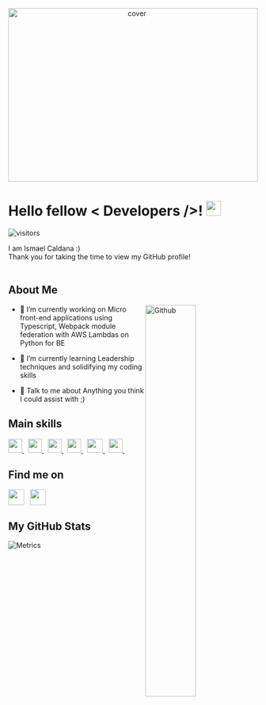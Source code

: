 <div align="center">
<img width="100%" height="350px" src="https://img.freepik.com/free-photo/landscape-shot-val-d-orcia-tuscany-italy-with-cloudy-sunny-blue-sky_181624-11133.jpg?w=1380&t=st=1659559690~exp=1659560290~hmac=29b8627111283a4863315b5e6b5477aebf86e62df6635a8ffc57cf0a82d7ac7a" alt="cover"/>
</div>

<h1> Hello fellow < Developers />! <img src ="https://raw.githubusercontent.com/rahulbanerjee26/githubProfileReadmeGenerator/main/gifs/wave.gif" width =30px height='30px'> </h1>
<p align='center'>

![visitors](https://visitor-badge.glitch.me/badge?page_id=icaldana-daitan.icaldana-daitan)

</p>
<div size='20px'> I am Ismael Caldana :) </div>
<div size='20px'>Thank you for taking the time to view my GitHub profile! </div>
<br>
<h2> About Me </h2>

<img width="45%" align="right" alt="Github" src="https://raw.githubusercontent.com/rahulbanerjee26/githubProfileReadmeGenerator/47a1a7b035154ce002fffc42e803b6ca8acbc4f3/gifs/git-header.svg" />


- 🔭 I’m currently working on Micro front-end applications using Typescript, Webpack module federation with AWS Lambdas on Python for BE

- 🌱 I’m currently learning Leadership techniques and solidifying my coding skills 

- 💬 Talk to me about Anything you think I could assist with ;) 

<h2> Main skills </h2>
<a href= https://github.com/icaldana-daitan?tab=repositories&q=&type=&language=reactjs&sort= > <img width ='28px' height='28px' src ='https://raw.githubusercontent.com/rahulbanerjee26/githubAboutMeGenerator/main/icons/reactjs.svg'> </a> &nbsp
<a href= https://github.com/icaldana-daitan?tab=repositories&q=&type=&language=javascript&sort= > <img width ='28px' height='28px' src ='https://raw.githubusercontent.com/rahulbanerjee26/githubAboutMeGenerator/main/icons/javascript.svg'> </a> &nbsp
<a href= https://github.com/icaldana-daitan?tab=repositories&q=&type=&language=typescript&sort= > <img width ='28px' height='28px' src ='https://raw.githubusercontent.com/rahulbanerjee26/githubAboutMeGenerator/main/icons/typescript.svg'> </a> &nbsp
<a href= https://github.com/icaldana-daitan?tab=repositories&q=&type=&language=aws&sort= > <img width ='28px' height='28px' src ='https://raw.githubusercontent.com/rahulbanerjee26/githubAboutMeGenerator/main/icons/aws.svg'> </a> &nbsp
<a href= https://github.com/icaldana-daitan?tab=repositories&q=&type=&language=python&sort= > <img width ='32px' height='28px' src ='https://raw.githubusercontent.com/rahulbanerjee26/githubAboutMeGenerator/main/icons/python.svg'> </a> &nbsp
<a href= https://github.com/icaldana-daitan?tab=repositories&q=&type=&language=cypress&sort= > <img width ='28px' height='28px' src ='https://raw.githubusercontent.com/rahulbanerjee26/githubAboutMeGenerator/main/icons/cypress.svg'> </a> &nbsp

<br>
<h2> Find me on </h2>
<a href = 'https://www.linkedin.com/in/ismael-caldana'> <img width = '32px' align= 'center' src="https://raw.githubusercontent.com/rahulbanerjee26/githubAboutMeGenerator/main/icons/linked-in-alt.svg"/></a>  &nbsp
<a href = 'https://www.github.com/icaldana-daitan'> <img width = '32px' align= 'center' src="https://raw.githubusercontent.com/rahulbanerjee26/githubAboutMeGenerator/main/icons/github.svg"/></a> 

<br>
<h2> My GitHub Stats </h2>

![Metrics](https://metrics.lecoq.io/icaldana-daitan?template=terminal&base.header=0&base.activity=0&base.repositories=0&base.metadata=0&languages=1&languages.limit=8&languages.colors=github&languages.threshold=0%25&config.timezone=America%2FToronto)

